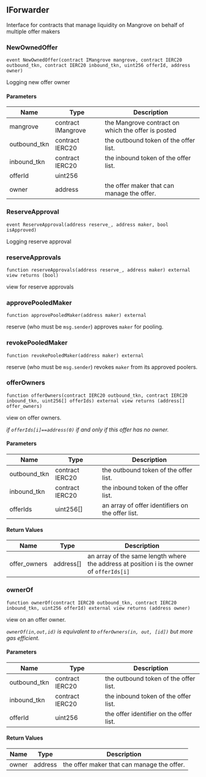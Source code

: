 ## IForwarder

Interface for contracts that manage liquidity on Mangrove on behalf of multiple offer makers

### NewOwnedOffer

```solidity
event NewOwnedOffer(contract IMangrove mangrove, contract IERC20 outbound_tkn, contract IERC20 inbound_tkn, uint256 offerId, address owner)
```

Logging new offer owner

#### Parameters

| Name | Type | Description |
| ---- | ---- | ----------- |
| mangrove | contract IMangrove | the Mangrove contract on which the offer is posted |
| outbound_tkn | contract IERC20 | the outbound token of the offer list. |
| inbound_tkn | contract IERC20 | the inbound token of the offer list. |
| offerId | uint256 |  |
| owner | address | the offer maker that can manage the offer. |

### ReserveApproval

```solidity
event ReserveApproval(address reserve_, address maker, bool isApproved)
```

Logging reserve approval

### reserveApprovals

```solidity
function reserveApprovals(address reserve_, address maker) external view returns (bool)
```

view for reserve approvals

### approvePooledMaker

```solidity
function approvePooledMaker(address maker) external
```

reserve (who must be `msg.sender`) approves `maker` for pooling.

### revokePooledMaker

```solidity
function revokePooledMaker(address maker) external
```

reserve (who must be `msg.sender`) revokes `maker` from its approved poolers.

### offerOwners

```solidity
function offerOwners(contract IERC20 outbound_tkn, contract IERC20 inbound_tkn, uint256[] offerIds) external view returns (address[] offer_owners)
```

view on offer owners.

_if `offerIds[i]==address(0)` if and only if this offer has no owner._

#### Parameters

| Name | Type | Description |
| ---- | ---- | ----------- |
| outbound_tkn | contract IERC20 | the outbound token of the offer list. |
| inbound_tkn | contract IERC20 | the inbound token of the offer list. |
| offerIds | uint256[] | an array of offer identifiers on the offer list. |

#### Return Values

| Name | Type | Description |
| ---- | ---- | ----------- |
| offer_owners | address[] | an array of the same length where the address at position i is the owner of `offerIds[i]` |

### ownerOf

```solidity
function ownerOf(contract IERC20 outbound_tkn, contract IERC20 inbound_tkn, uint256 offerId) external view returns (address owner)
```

view on an offer owner.

_`ownerOf(in,out,id)` is equivalent to `offerOwners(in, out, [id])` but more gas efficient._

#### Parameters

| Name | Type | Description |
| ---- | ---- | ----------- |
| outbound_tkn | contract IERC20 | the outbound token of the offer list. |
| inbound_tkn | contract IERC20 | the inbound token of the offer list. |
| offerId | uint256 | the offer identifier on the offer list. |

#### Return Values

| Name | Type | Description |
| ---- | ---- | ----------- |
| owner | address | the offer maker that can manage the offer. |

